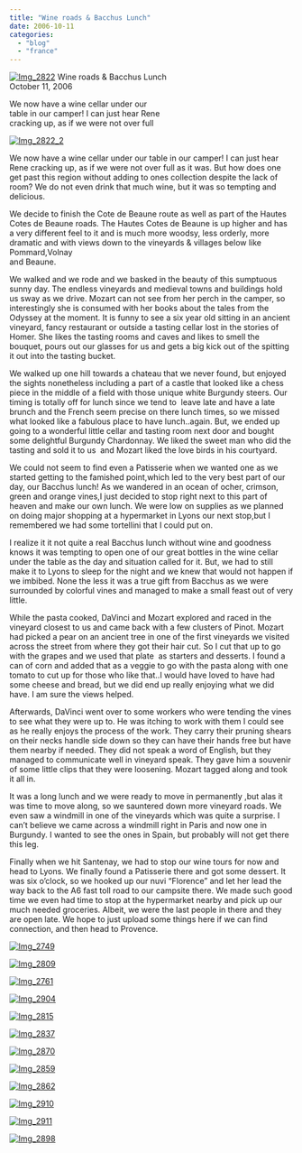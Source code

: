 ```yaml
---
title: "Wine roads & Bacchus Lunch"
date: 2006-10-11
categories: 
  - "blog"
  - "france"
---
```


 [![Img_2822](http://soultravelers3new.local/images/2008/04/27/img_2822.png "Img_2822")](https://pub-ac94b3f306b24c0dba4238943c97f2e1.r2.dev/photos/uncategorized/2008/04/27/img_2822.png) Wine roads & Bacchus Lunch  
October 11, 2006

We now have a wine cellar under our  
table in our camper! I can just hear Rene  
cracking up, as if we were not over full

<!--more-->

[![Img_2822_2](http://soultravelers3new.local/images/2008/04/27/img_2822_2.png "Img_2822_2")](https://pub-ac94b3f306b24c0dba4238943c97f2e1.r2.dev/photos/uncategorized/2008/04/27/img_2822_2.png)

We now have a wine cellar under our table in our camper! I can just hear Rene cracking up, as if we were not over full as it was. But how does one get past this region without adding to ones collection despite the lack of room? We do not even drink that much wine, but it was so tempting and delicious.

We decide to finish the Cote de Beaune route as well as part of the Hautes Cotes de Beaune roads. The Hautes Cotes de Beaune is up higher and has a very different feel to it and is much more woodsy, less orderly, more dramatic and with views down to the vineyards & villages below like Pommard,Volnay  
and Beaune.

We walked and we rode and we basked in the beauty of this sumptuous sunny day. The endless vineyards and medieval towns and buildings hold us sway as we drive. Mozart can not see from her perch in the camper, so interestingly she is consumed with her books about the tales from the Odyssey at the moment. It is funny to see a six year old sitting in an ancient vineyard, fancy restaurant or outside a tasting cellar lost in the stories of Homer. She likes the tasting rooms and caves and likes to smell the bouquet, pours out our glasses for us and gets a big kick out of the spitting it out into the tasting bucket.

We walked up one hill towards a chateau that we never found, but enjoyed the sights nonetheless including a part of a castle that looked like a chess piece in the middle of a field with those unique white Burgundy steers. Our timing is totally off for lunch since we tend to  leave late and have a late brunch and the French seem precise on there lunch times, so we missed what looked like a fabulous place to have lunch..again. But, we ended up going to a wonderful little cellar and tasting room next door and bought some delightful Burgundy Chardonnay. We liked the sweet man who did the tasting and sold it to us  and Mozart liked the love birds in his courtyard.

We could not seem to find even a Patisserie when we wanted one as we started getting to the famished point,which led to the very best part of our day, our Bacchus lunch! As we wandered in an ocean of ocher, crimson, green and orange vines,I just decided to stop right next to this part of heaven and make our own lunch. We were low on supplies as we planned on doing major shopping at a hypermarket in Lyons our next stop,but I remembered we had some tortellini that I could put on.

I realize it it not quite a real Bacchus lunch without wine and goodness knows it was tempting to open one of our great bottles in the wine cellar under the table as the day and situation called for it. But, we had to still make it to Lyons to sleep for the night and we knew that would not happen if we imbibed. None the less it was a true gift from Bacchus as we were surrounded by colorful vines and managed to make a small feast out of very little.

While the pasta cooked, DaVinci and Mozart explored and raced in the vineyard closest to us and came back with a few clusters of Pinot. Mozart had picked a pear on an ancient tree in one of the first vineyards we visited across the street from where they got their hair cut. So I cut that up to go with the grapes and we used that plate  as starters and desserts. I found a can of corn and added that as a veggie to go with the pasta along with one tomato to cut up for those who like that..I would have loved to have had some cheese and bread, but we did end up really enjoying what we did have. I am sure the views helped.

Afterwards, DaVinci went over to some workers who were tending the vines to see what they were up to. He was itching to work with them I could see as he really enjoys the process of the work. They carry their pruning shears on their necks handle side down so they can have their hands free but have them nearby if needed. They did not speak a word of English, but they managed to communicate well in vineyard speak. They gave him a souvenir of some little clips that they were loosening. Mozart tagged along and took it all in.

It was a long lunch and we were ready to move in permanently ,but alas it was time to move along, so we sauntered down more vineyard roads. We even saw a windmill in one of the vineyards which was quite a surprise. I can’t believe we came across a windmill right in Paris and now one in Burgundy. I wanted to see the ones in Spain, but probably will not get there this leg.

Finally when we hit Santenay, we had to stop our wine tours for now and head to Lyons. We finally found a Patisserie there and got some dessert. It was six o’clock, so we hooked up our nuvi “Florence” and let her lead the way back to the A6 fast toll road to our campsite there. We made such good time we even had time to stop at the hypermarket nearby and pick up our much needed groceries. Albeit, we were the last people in there and they are open late. We hope to just upload some things here if we can find connection, and then head to Provence.

[![Img_2749](http://soultravelers3new.local/images/2008/04/27/img_2749.png "Img_2749")](https://pub-ac94b3f306b24c0dba4238943c97f2e1.r2.dev/photos/uncategorized/2008/04/27/img_2749.png)

[![Img_2809](http://soultravelers3new.local/images/2008/04/27/img_2809.png "Img_2809")](https://pub-ac94b3f306b24c0dba4238943c97f2e1.r2.dev/photos/uncategorized/2008/04/27/img_2809.png)

[![Img_2761](http://soultravelers3new.local/images/2008/04/27/img_2761.png "Img_2761")](https://pub-ac94b3f306b24c0dba4238943c97f2e1.r2.dev/photos/uncategorized/2008/04/27/img_2761.png)

[![Img_2904](http://soultravelers3new.local/images/2008/04/27/img_2904.png "Img_2904")](https://pub-ac94b3f306b24c0dba4238943c97f2e1.r2.dev/photos/uncategorized/2008/04/27/img_2904.png)

[![Img_2815](http://soultravelers3new.local/images/2008/04/27/img_2815.png "Img_2815")](https://pub-ac94b3f306b24c0dba4238943c97f2e1.r2.dev/photos/uncategorized/2008/04/27/img_2815.png)

[![Img_2837](http://soultravelers3new.local/images/2008/04/27/img_2837.png "Img_2837")](https://pub-ac94b3f306b24c0dba4238943c97f2e1.r2.dev/photos/uncategorized/2008/04/27/img_2837.png)

[![Img_2870](http://soultravelers3new.local/images/2008/04/27/img_2870.png "Img_2870")](https://pub-ac94b3f306b24c0dba4238943c97f2e1.r2.dev/photos/uncategorized/2008/04/27/img_2870.png)

[![Img_2859](http://soultravelers3new.local/images/2008/04/27/img_2859.png "Img_2859")](https://pub-ac94b3f306b24c0dba4238943c97f2e1.r2.dev/photos/uncategorized/2008/04/27/img_2859.png)

[![Img_2862](http://soultravelers3new.local/images/2008/04/27/img_2862.png "Img_2862")](https://pub-ac94b3f306b24c0dba4238943c97f2e1.r2.dev/photos/uncategorized/2008/04/27/img_2862.png)

[![Img_2910](http://soultravelers3new.local/images/2008/04/27/img_2910.png "Img_2910")](https://pub-ac94b3f306b24c0dba4238943c97f2e1.r2.dev/photos/uncategorized/2008/04/27/img_2910.png)

[![Img_2911](http://soultravelers3new.local/images/2008/04/27/img_2911.png "Img_2911")](https://pub-ac94b3f306b24c0dba4238943c97f2e1.r2.dev/photos/uncategorized/2008/04/27/img_2911.png)

[![Img_2898](http://soultravelers3new.local/images/2008/04/27/img_2898.png "Img_2898")](https://pub-ac94b3f306b24c0dba4238943c97f2e1.r2.dev/photos/uncategorized/2008/04/27/img_2898.png)
